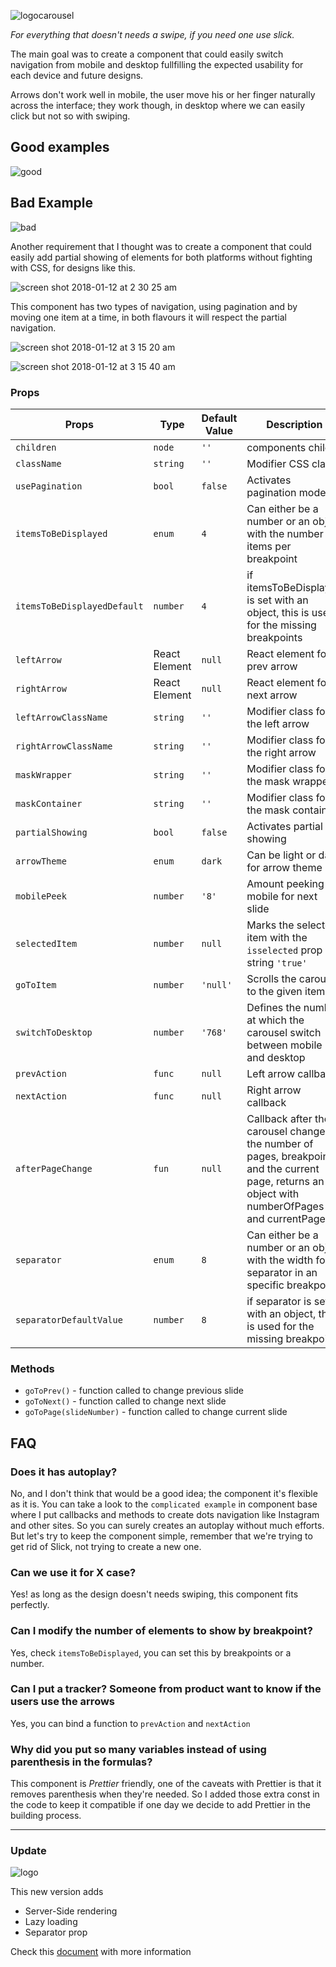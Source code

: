 ![logocarousel](https://user-images.githubusercontent.com/31081/34867511-fedd2348-f745-11e7-971a-69513ed905b4.png)

*For everything that doesn't needs a swipe, if you need one use slick.*

The main goal was to create a component that could easily switch navigation from mobile and desktop fullfilling the expected usability for each device and future designs.

Arrows don't work well in mobile, the user move his or her finger naturally across the interface; they work though, in desktop where we can easily click but not so with swiping.

## Good examples

![good](https://user-images.githubusercontent.com/31081/34867655-95a477e0-f746-11e7-8223-bed9388205ab.png)


## Bad Example

![bad](https://user-images.githubusercontent.com/31081/34867662-9dada600-f746-11e7-8cde-cf9635ab7317.png)


Another requirement that I thought was to create a component that could easily add partial showing of elements for both platforms without fighting with CSS, for designs like this.

![screen shot 2018-01-12 at 2 30 25 am](https://user-images.githubusercontent.com/31081/34867711-c3983484-f746-11e7-8857-cf1555a74755.png)

This component has two types of navigation, using pagination and by moving one item at a time, in both flavours it will respect the partial navigation.

![screen shot 2018-01-12 at 3 15 20 am](https://user-images.githubusercontent.com/31081/34867752-ec693156-f746-11e7-99c7-3ed265228a31.png)

![screen shot 2018-01-12 at 3 15 40 am](https://user-images.githubusercontent.com/31081/34867755-efdd7ba8-f746-11e7-88ab-ca23099b5f86.png)

### Props

| Props                       | Type          | Default Value | Description                              |
| --------------------------- | ------------- | ------------- | ---------------------------------------- |
| `children`                  | `node`        | `''`          | components childs                        |
| `className`                 | `string`      | `''`          | Modifier CSS class                       |
| `usePagination`             | `bool`        | `false`       | Activates pagination mode                |
| `itemsToBeDisplayed`        | `enum`        | `4`           | Can either be a number or an object with the number of items per breakpoint |
| `itemsToBeDisplayedDefault` | `number`      | `4`           | if itemsToBeDisplayed is set with an object, this is used for the missing breakpoints |
| `leftArrow`                 | React Element | `null`        | React element for prev arrow             |
| `rightArrow`                | React Element | `null`        | React element for next arrow             |
| `leftArrowClassName`        | `string`      | `''`          | Modifier class for the left arrow        |
| `rightArrowClassName`       | `string`      | `''`          | Modifier class for the right arrow       |
| `maskWrapper`               | `string`      | `''`          | Modifier class for the mask wrapper      |
| `maskContainer`             | `string`      | `''`          | Modifier class for the mask container    |
| `partialShowing`            | `bool`        | `false`       | Activates partial showing                |
| `arrowTheme`                | `enum`        | `dark`        | Can be light or dark for arrow theme     |
| `mobilePeek`                | `number`      | `'8'`         | Amount peeking in mobile for next slide  |
| `selectedItem`              | `number`      | `null`        | Marks the selected item with the `isselected` prop as string `'true'` |
| `goToItem`                  | `number`      | `'null'`      | Scrolls the carousel to the given item   |
| `switchToDesktop`           | `number`      | `'768'`       | Defines the number at which the carousel switch between mobile and desktop |
| `prevAction`                | `func`        | `null`        | Left arrow callback                      |
| `nextAction`                | `func`        | `null`        | Right arrow callback                     |
| `afterPageChange`           | `fun`         | `null`        | Callback after the carousel changes the number of pages, breakpoint and the current page, returns an object with numberOfPages and currentPage |
| `separator`                 | `enum`        | `8`           | Can either be a number or an object with the width for separator in an specific breakpoint |
| `separatorDefaultValue`     | `number`      | `8`           | if separator is set with an object, this is used for the missing breakpoints |

### Methods
* `goToPrev()`   - function called to change previous slide
* `goToNext()`   - function called to change next slide
* `goToPage(slideNumber)` - function called to change current slide

## FAQ

### Does it has autoplay?
No, and I don't think that would be a good idea; the component it's flexible as it is. You can take a look to the `complicated example` in component base where I put callbacks and methods to create dots navigation like Instagram and other sites. So you can surely creates an autoplay without much efforts. But let's try to keep the component simple, remember that we're trying to get rid of Slick, not trying to create a new one.

### Can we use it for X case?
Yes! as long as the design doesn't needs swiping, this component fits perfectly.

### Can I modify the number of elements to show by breakpoint?
Yes, check `itemsToBeDisplayed`, you can set this by breakpoints or a number.

### Can I put a tracker? Someone from product want to know if the users use the arrows
Yes, you can bind a function to `prevAction` and `nextAction`

### Why did you put so many variables instead of using parenthesis in the formulas?
This component is _Prettier_ friendly, one of the caveats with Prettier is that it removes parenthesis when they're needed. So I added those extra const in the code to keep it compatible if one day we decide to add Prettier in the building process.

---
### Update
![logo](https://user-images.githubusercontent.com/31081/34966670-02185304-fa23-11e7-964c-f535a8cb03c0.png)

This new version adds
- Server-Side rendering
- Lazy loading
- Separator prop

Check this [document](https://docs.google.com/document/d/1mXk-1f5J_QBrBlqkxamgj3ZWhb1k8rgxf6ITecF1Hcw) with more information
